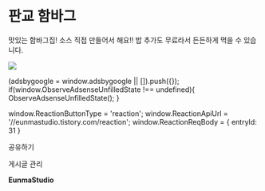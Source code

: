 
# 판교 함바그

맛있는 함바그집! 소스 직접 만들어서 해요!! 밥 추가도 무료라서 든든하게 먹을 수 있습니다.

![](https://blog.kakaocdn.net/dn/mPlu1/btsKQOtfGT7/h3UKYOWQVS9kSOvD5kNpG0/img.jpg)

(adsbygoogle = window.adsbygoogle || \[\]).push({}); if(window.ObserveAdsenseUnfilledState !== undefined){ ObserveAdsenseUnfilledState(); }

window.ReactionButtonType = 'reaction'; window.ReactionApiUrl = '//eunmastudio.tistory.com/reaction'; window.ReactionReqBody = { entryId: 31 }

공유하기

게시글 관리

**EunmaStudio**
            